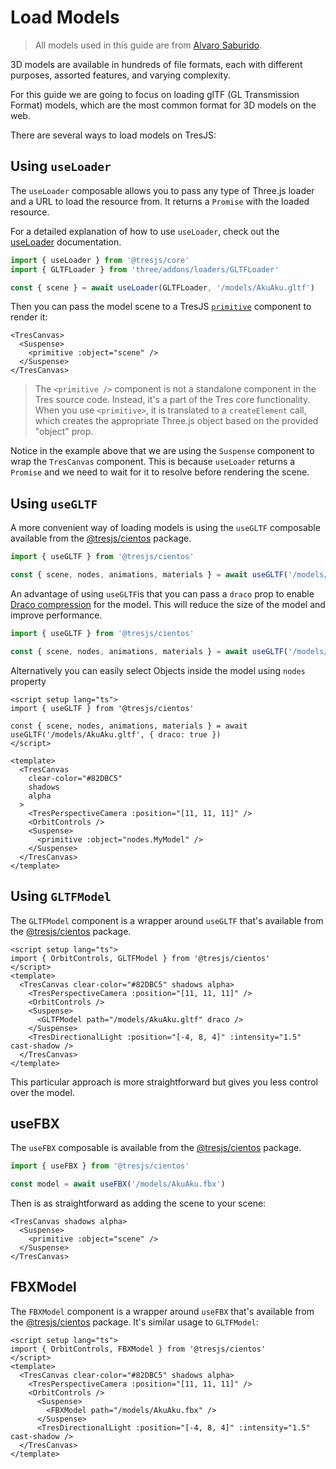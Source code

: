 # Load Models

> All models used in this guide are from [Alvaro Saburido](https://sketchfab.com/3d-models/aku-aku-7dfcb6edf10b4098bbb965c56fd3055c).

3D models are available in hundreds of file formats, each with different purposes, assorted features, and varying complexity.

For this guide we are going to focus on loading glTF (GL Transmission Format) models, which are the most common format for 3D models on the web.

<StackBlitzEmbed projectId="tresjs-gltf-load-model" />

There are several ways to load models on TresJS:

## Using `useLoader`

The `useLoader` composable allows you to pass any type of Three.js loader and a URL to load the resource from. It returns a `Promise` with the loaded resource.

For a detailed explanation of how to use `useLoader`, check out the [useLoader](/api/composables#useloader) documentation.

```ts
import { useLoader } from '@tresjs/core'
import { GLTFLoader } from 'three/addons/loaders/GLTFLoader'

const { scene } = await useLoader(GLTFLoader, '/models/AkuAku.gltf')
```

Then you can pass the model scene to a TresJS [`primitive`](/advanced/primitive) component to render it:

```html{3}
<TresCanvas>
  <Suspense>
    <primitive :object="scene" />
  </Suspense>
</TresCanvas>
```

> The `<primitive />` component is not a standalone component in the Tres source code. Instead, it's a part of the Tres core functionality. When you use `<primitive>`, it is translated to a `createElement` call, which creates the appropriate Three.js object based on the provided "object" prop.

Notice in the example above that we are using the `Suspense` component to wrap the `TresCanvas` component. This is because `useLoader` returns a `Promise` and we need to wait for it to resolve before rendering the scene.

## Using `useGLTF`

A more convenient way of loading models is using the `useGLTF` composable available from the [@tresjs/cientos](https://github.com/Tresjs/tres/tree/main/packages/cientos) package.

```ts
import { useGLTF } from '@tresjs/cientos'

const { scene, nodes, animations, materials } = await useGLTF('/models/AkuAku.gltf')
```

An advantage of using `useGLTF`is that you can pass a `draco` prop to enable [Draco compression](https://threejs.org/docs/index.html?q=drac#examples/en/loaders/DRACOLoader) for the model. This will reduce the size of the model and improve performance.

```ts
import { useGLTF } from '@tresjs/cientos'

const { scene, nodes, animations, materials } = await useGLTF('/models/AkuAku.gltf', { draco: true })
```

Alternatively you can easily select Objects inside the model using `nodes` property

```vue
<script setup lang="ts">
import { useGLTF } from '@tresjs/cientos'

const { scene, nodes, animations, materials } = await useGLTF('/models/AkuAku.gltf', { draco: true })
</script>

<template>
  <TresCanvas
    clear-color="#82DBC5"
    shadows
    alpha
  >
    <TresPerspectiveCamera :position="[11, 11, 11]" />
    <OrbitControls />
    <Suspense>
      <primitive :object="nodes.MyModel" />
    </Suspense>
  </TresCanvas>
</template>
```

## Using `GLTFModel`

The `GLTFModel` component is a wrapper around `useGLTF` that's available from the [@tresjs/cientos](https://github.com/Tresjs/tres/tree/main/packages/cientos) package.

```vue{2,9}
<script setup lang="ts">
import { OrbitControls, GLTFModel } from '@tresjs/cientos'
</script>
<template>
  <TresCanvas clear-color="#82DBC5" shadows alpha>
    <TresPerspectiveCamera :position="[11, 11, 11]" />
    <OrbitControls />
    <Suspense>
      <GLTFModel path="/models/AkuAku.gltf" draco />
    </Suspense>
    <TresDirectionalLight :position="[-4, 8, 4]" :intensity="1.5" cast-shadow />
  </TresCanvas>
</template>
```

This particular approach is more straightforward but gives you less control over the model.

## useFBX

The `useFBX` composable is available from the [@tresjs/cientos](https://github.com/Tresjs/tres/tree/main/packages/cientos) package.

```ts
import { useFBX } from '@tresjs/cientos'

const model = await useFBX('/models/AkuAku.fbx')
```

Then is as straightforward as adding the scene to your scene:

```html{3}
<TresCanvas shadows alpha>
  <Suspense>
    <primitive :object="scene" />
  </Suspense>
</TresCanvas>
```

## FBXModel

The `FBXModel` component is a wrapper around `useFBX` that's available from the [@tresjs/cientos](https://github.com/Tresjs/tres/tree/main/packages/cientos) package. It's similar usage to `GLTFModel`:

```vue{2,9}
<script setup lang="ts">
import { OrbitControls, FBXModel } from '@tresjs/cientos'
</script>
<template>
  <TresCanvas clear-color="#82DBC5" shadows alpha>
    <TresPerspectiveCamera :position="[11, 11, 11]" />
    <OrbitControls />
      <Suspense>
        <FBXModel path="/models/AkuAku.fbx" />
      </Suspense>
      <TresDirectionalLight :position="[-4, 8, 4]" :intensity="1.5" cast-shadow />
  </TresCanvas>
</template>
```
